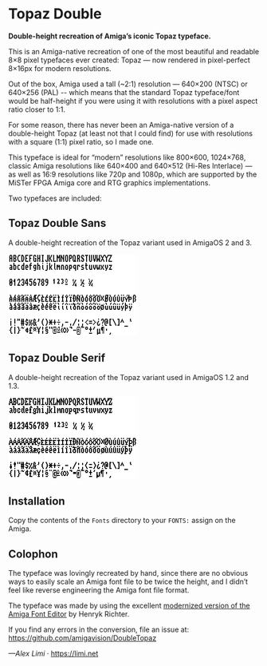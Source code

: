 # Topaz Double

**Double-height recreation of Amiga’s iconic Topaz typeface.**

This is an Amiga-native recreation of one of the most beautiful and readable 8×8 pixel typefaces ever created: Topaz — now rendered in pixel-perfect 8×16px for modern resolutions.

Out of the box, Amiga used a tall (~2:1) resolution — 640×200 (NTSC) or 640×256 (PAL) -- which means that the standard Topaz typeface/font would be half-height if you were using it with resolutions with a pixel aspect ratio closer to 1:1.

For some reason, there has never been an Amiga-native version of a double-height Topaz (at least not that I could find) for use with resolutions with a square (1:1) pixel ratio, so I made one.

This typeface is ideal for “modern” resolutions like 800×600, 1024×768, classic Amiga resolutions like 640×400 and 640×512 (Hi-Res Interlace) — as well as 16:9 resolutions like 720p and 1080p, which are supported by the MiSTer FPGA Amiga core and RTG graphics implementations.

Two typefaces are included:

## Topaz Double Sans

A double-height recreation of the Topaz variant used in AmigaOS 2 and 3.

<img src="Images/Topaz Double Sans.png">

## Topaz Double Serif

A double-height recreation of the Topaz variant used in AmigaOS 1.2 and 1.3.

<img src="Images/Topaz Double Serif.png">

## Installation

Copy the contents of the `Fonts` directory to your `FONTS:` assign on the Amiga.

## Colophon

The typeface was lovingly recreated by hand, since there are no obvious ways to easily scale an Amiga font file to be twice the height, and I didn’t feel like reverse engineering the Amiga font file format.

The typeface was made by using the excellent [modernized version of the Amiga Font Editor](http://bax.comlab.uni-rostock.de/en/projects/fonted/) by Henryk Richter.

If you find any errors in the conversion, file an issue at: 
https://github.com/amigavision/DoubleTopaz

*—Alex Limi* · https://limi.net
